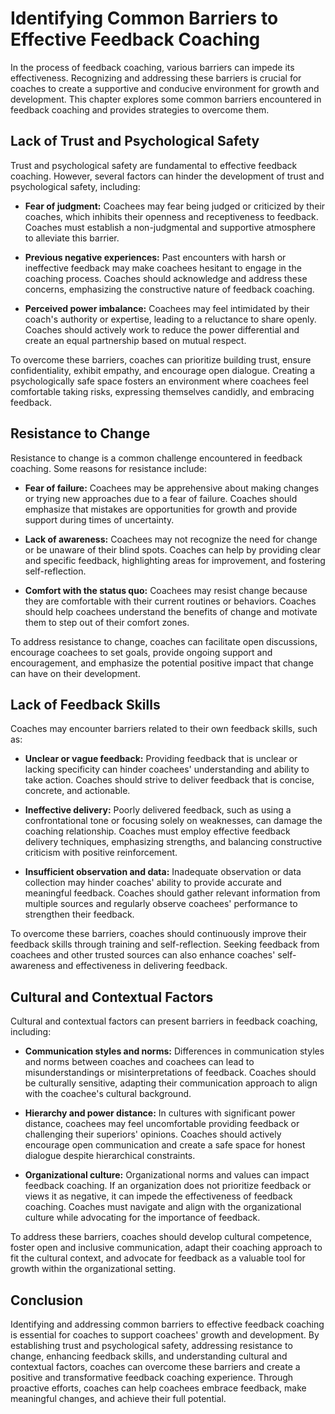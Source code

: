 Identifying Common Barriers to Effective Feedback Coaching
=====================================================================

In the process of feedback coaching, various barriers can impede its effectiveness. Recognizing and addressing these barriers is crucial for coaches to create a supportive and conducive environment for growth and development. This chapter explores some common barriers encountered in feedback coaching and provides strategies to overcome them.

Lack of Trust and Psychological Safety
--------------------------------------

Trust and psychological safety are fundamental to effective feedback coaching. However, several factors can hinder the development of trust and psychological safety, including:

* **Fear of judgment:** Coachees may fear being judged or criticized by their coaches, which inhibits their openness and receptiveness to feedback. Coaches must establish a non-judgmental and supportive atmosphere to alleviate this barrier.

* **Previous negative experiences:** Past encounters with harsh or ineffective feedback may make coachees hesitant to engage in the coaching process. Coaches should acknowledge and address these concerns, emphasizing the constructive nature of feedback coaching.

* **Perceived power imbalance:** Coachees may feel intimidated by their coach's authority or expertise, leading to a reluctance to share openly. Coaches should actively work to reduce the power differential and create an equal partnership based on mutual respect.

To overcome these barriers, coaches can prioritize building trust, ensure confidentiality, exhibit empathy, and encourage open dialogue. Creating a psychologically safe space fosters an environment where coachees feel comfortable taking risks, expressing themselves candidly, and embracing feedback.

Resistance to Change
--------------------

Resistance to change is a common challenge encountered in feedback coaching. Some reasons for resistance include:

* **Fear of failure:** Coachees may be apprehensive about making changes or trying new approaches due to a fear of failure. Coaches should emphasize that mistakes are opportunities for growth and provide support during times of uncertainty.

* **Lack of awareness:** Coachees may not recognize the need for change or be unaware of their blind spots. Coaches can help by providing clear and specific feedback, highlighting areas for improvement, and fostering self-reflection.

* **Comfort with the status quo:** Coachees may resist change because they are comfortable with their current routines or behaviors. Coaches should help coachees understand the benefits of change and motivate them to step out of their comfort zones.

To address resistance to change, coaches can facilitate open discussions, encourage coachees to set goals, provide ongoing support and encouragement, and emphasize the potential positive impact that change can have on their development.

Lack of Feedback Skills
-----------------------

Coaches may encounter barriers related to their own feedback skills, such as:

* **Unclear or vague feedback:** Providing feedback that is unclear or lacking specificity can hinder coachees' understanding and ability to take action. Coaches should strive to deliver feedback that is concise, concrete, and actionable.

* **Ineffective delivery:** Poorly delivered feedback, such as using a confrontational tone or focusing solely on weaknesses, can damage the coaching relationship. Coaches must employ effective feedback delivery techniques, emphasizing strengths, and balancing constructive criticism with positive reinforcement.

* **Insufficient observation and data:** Inadequate observation or data collection may hinder coaches' ability to provide accurate and meaningful feedback. Coaches should gather relevant information from multiple sources and regularly observe coachees' performance to strengthen their feedback.

To overcome these barriers, coaches should continuously improve their feedback skills through training and self-reflection. Seeking feedback from coachees and other trusted sources can also enhance coaches' self-awareness and effectiveness in delivering feedback.

Cultural and Contextual Factors
-------------------------------

Cultural and contextual factors can present barriers in feedback coaching, including:

* **Communication styles and norms:** Differences in communication styles and norms between coaches and coachees can lead to misunderstandings or misinterpretations of feedback. Coaches should be culturally sensitive, adapting their communication approach to align with the coachee's cultural background.

* **Hierarchy and power distance:** In cultures with significant power distance, coachees may feel uncomfortable providing feedback or challenging their superiors' opinions. Coaches should actively encourage open communication and create a safe space for honest dialogue despite hierarchical constraints.

* **Organizational culture:** Organizational norms and values can impact feedback coaching. If an organization does not prioritize feedback or views it as negative, it can impede the effectiveness of feedback coaching. Coaches must navigate and align with the organizational culture while advocating for the importance of feedback.

To address these barriers, coaches should develop cultural competence, foster open and inclusive communication, adapt their coaching approach to fit the cultural context, and advocate for feedback as a valuable tool for growth within the organizational setting.

Conclusion
----------

Identifying and addressing common barriers to effective feedback coaching is essential for coaches to support coachees' growth and development. By establishing trust and psychological safety, addressing resistance to change, enhancing feedback skills, and understanding cultural and contextual factors, coaches can overcome these barriers and create a positive and transformative feedback coaching experience. Through proactive efforts, coaches can help coachees embrace feedback, make meaningful changes, and achieve their full potential.
